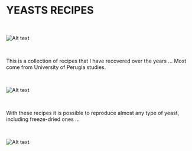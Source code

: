 <h1> YEASTS RECIPES</h1>

</BR>

![Alt text](https://thumbs.gfycat.com/ReliableAstonishingHoneycreeper-size_restricted.gif)

</BR>

This is a collection of recipes that I have recovered over the years ...
Most come from University of Perugia studies.

</BR>

![Alt text](https://raw.githubusercontent.com/JonnyBanana/THE-BIOHACKING-BIBLE/master/img/DVBPG.png)

</BR>

With these recipes it is possible to reproduce almost any type of yeast, including freeze-dried ones ...

</BR>

![Alt text](https://raw.githubusercontent.com/JonnyBanana/THE-BIOHACKING-BIBLE/master/img/Turbo-Yeast.jpg)

</BR>



